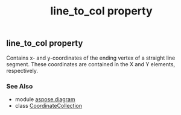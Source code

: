 ﻿---
title: line_to_col property
second_title: Aspose.Diagram for Python via .NET API References
description: 
type: docs
weight: 120
url: /python-net/aspose.diagram/coordinatecollection/line_to_col/
is_root: false
---

## line_to_col property


Contains x- and y-coordinates of the ending vertex of a straight line segment. These coordinates are contained in the X and Y elements, respectively.

### See Also
* module [aspose.diagram](../../)
* class [CoordinateCollection](/diagram/python-net/aspose.diagram/coordinatecollection)

